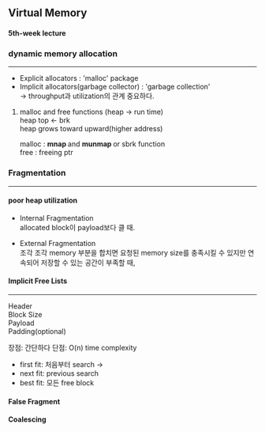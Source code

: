## Virtual Memory
#### 5th-week lecture
### dynamic memory allocation 
 ----------------------

+ Explicit allocators : 'malloc' package
+ Implicit allocators(garbage collector) : 'garbage collection'      
-> throughput과 utilization의 관계 중요하다.

1. malloc and free functions (heap -> run time)    
    heap top <- brk    
    heap grows toward upward(higher address)  

    malloc : <strong> mnap </strong> and <strong> munmap </strong>  or sbrk function    
    free :  freeing ptr


### Fragmentation
 ----------------------
#### poor heap utilization    

+ Internal Fragmentation   
   allocated block이 payload보다 클 때. 

+ External Fragmentation    
  조각 조각 memory 부분을 합치면 요청된 memory size를 충족시킬 수 있지만 연속되어 저장할 수 있는 공간이 부족할 때,    


#### Implicit Free Lists 
 ----------------------
 Header     
 Block Size     
 Payload      
 Padding(optional)

 장점: 간단하다
 단점: O(n) time complexity

 + first fit: 처음부터 search -> 
 + next fit: previous search
 + best fit: 모든 free block 


#### False Fragment



#### Coalescing 